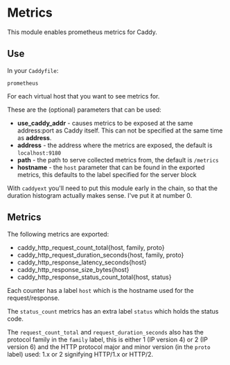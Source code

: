 # Metrics

This module enables prometheus metrics for Caddy.

## Use

In your `Caddyfile`:

~~~
prometheus
~~~

For each virtual host that you want to see metrics for.

These are the (optional) parameters that can be used:

  - **use_caddy_addr** - causes metrics to be exposed at the same address:port as Caddy itself. This can not be specified at the same time as **address**.
  - **address** - the address where the metrics are exposed, the default is `localhost:9180`
  - **path** - the path to serve collected metrics from, the default is `/metrics`
  - **hostname** - the `host` parameter that can be found in the exported metrics, this defaults to the label specified for the server block

With `caddyext` you'll need to put this module early in the chain, so that
the duration histogram actually makes sense. I've put it at number 0.

## Metrics

The following metrics are exported:

* caddy_http_request_count_total{host, family, proto}
* caddy_http_request_duration_seconds{host, family, proto}
* caddy_http_response_latency_seconds{host}
* caddy_http_response_size_bytes{host}
* caddy_http_response_status_count_total{host, status}

Each counter has a label `host` which is the hostname used for the request/response.

The `status_count` metrics has an extra label `status` which holds the status code.

The `request_count_total` and `request_duration_seconds` also has the protocol family in the
`family` label, this is either 1 (IP version 4) or 2 (IP version 6) and the HTTP protocol major and
minor version (in the `proto` label) used: 1.x or 2 signifying HTTP/1.x or HTTP/2.

